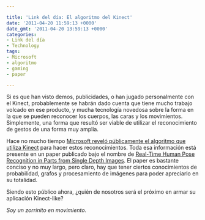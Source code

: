 ```yaml
---

title: 'Link del día: El algoritmo del Kinect'
date: '2011-04-20 11:59:13 +0000'
date_gmt: '2011-04-20 13:59:13 +0000'
categories:
- Link del día
- Technology
tags:
- Microsoft
- algoritmo
- gaming
- paper

---
```


Si es que han visto demos, publicidades, o han jugado personalmente con el Kinect, probablemente se habrán dado cuenta que tiene mucho trabajo volcado en ese producto, y mucha tecnología novedosa sobre la forma en la que se pueden reconocer los cuerpos, las caras y los movimientos. Simplemente, una forma que resultó ser viable de utilizar el reconocimiento de gestos de una forma muy amplia.

Hace no mucho tiempo [Microsoft reveló públicamente el algoritmo que utiliza Kinect](http://www.developerfusion.com/news/116479/microsoft-paper-reveals-kinect-body-tracking-algorithm/) para hacer estos reconocimientos. Toda esa información está presente en un paper publicado bajo el nombre de [Real-Time Human Pose Recognition in Parts from Single Depth Images](http://research.microsoft.com/pubs/145347/BodyPartRecognition.pdf). El paper es bastante conciso y no muy largo, pero claro, hay que tener ciertos conocimientos de probabilidad, grafos y procesamiento de imágenes para poder apreciarlo en su totalidad.

Siendo esto público ahora,  ¿quién de nosotros será el próximo en armar su aplicación Kinect-like?

_Soy un zorrinito en movimiento._
